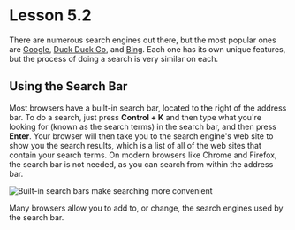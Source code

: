 # Lesson 5.2

There are numerous search engines out there, but the most popular ones
are [Google](http://www.google.com/),
[Duck Duck Go](http://www.duckduckgo.com), and
[Bing](http://www.bing.com/). Each one has its own unique features, but
the process of doing a search is very similar on each.

## Using the Search Bar

Most browsers have a built-in search bar, located to the right of the
address bar. To do a search, just press **Control + K** and then type
what you're looking for (known as the search terms) in the search bar,
and then press **Enter**. Your browser will then take you to the search
engine's web site to show you the search results, which is a list of
all of the web sites that contain your search terms. On modern browsers like
Chrome and Firefox, the search bar is not needed, as you can search from within
the address bar.

![Built-in search bars make searching more
convenient](https://lh6.googleusercontent.com/ltJfRg-pS5qPLr3xxZi3HyxZbB31S50sQqO0QOz-2hpS1fI2J91Ar6I4fuGcXE-vD80q5Di9_dYGU4WErLv0t5QfGXLyA1QE6Z-j0o5ClZ8tXi6t36QzQRISJVTCpNxTwK0LDkI)

Many browsers allow you to add to, or change, the search engines used by
the search bar.
